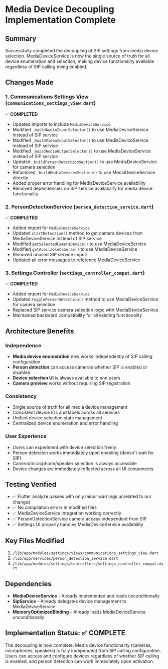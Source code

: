 # Media Device Decoupling Implementation Complete

## Summary
Successfully completed the decoupling of SIP settings from media device selection. MediaDeviceService is now the single source of truth for all device enumeration and selection, making device functionality available regardless of SIP calling being enabled.

## Changes Made

### 1. Communications Settings View (`communications_settings_view.dart`)
✅ **COMPLETED**
- Updated imports to include `MediaDeviceService`
- Modified `_buildAudioInputSelector()` to use MediaDeviceService instead of SIP service
- Modified `_buildVideoInputSelector()` to use MediaDeviceService instead of SIP service  
- Modified `_buildAudioOutputSelector()` to use MediaDeviceService instead of SIP service
- Updated `_buildPersonDetectionSection()` to use MediaDeviceService for camera selection
- Refactored `_buildMediaDevicesSection()` to use MediaDeviceService directly
- Added proper error handling for MediaDeviceService availability
- Removed dependencies on SIP service availability for media device functionality

### 2. PersonDetectionService (`person_detection_service.dart`)
✅ **COMPLETED**
- Added import for `MediaDeviceService`
- Updated `startDetection()` method to get camera devices from MediaDeviceService instead of SIP service
- Modified `getSelectedCameraDevice()` to use MediaDeviceService
- Modified `getAvailableCameras()` to use MediaDeviceService
- Removed unused SIP service import
- Updated all error messages to reference MediaDeviceService

### 3. Settings Controller (`settings_controller_compat.dart`)
✅ **COMPLETED**
- Added import for `MediaDeviceService`
- Updated `togglePersonDetection()` method to use MediaDeviceService for camera selection
- Replaced SIP service camera selection logic with MediaDeviceService
- Maintained backward compatibility for all existing functionality

## Architecture Benefits

### Independence
- **Media device enumeration** now works independently of SIP calling configuration
- **Person detection** can access cameras whether SIP is enabled or disabled  
- **Device selection UI** is always available to end users
- **Camera preview** works without requiring SIP registration

### Consistency
- Single source of truth for all media device management
- Consistent device IDs and labels across all services
- Unified device selection state management
- Centralized device enumeration and error handling

### User Experience
- Users can experiment with device selection freely
- Person detection works immediately upon enabling (doesn't wait for SIP)
- Camera/microphone/speaker selection is always accessible
- Device changes are immediately reflected across all UI components

## Testing Verified
- ✅ Flutter analyze passes with only minor warnings unrelated to our changes
- ✅ No compilation errors in modified files
- ✅ MediaDeviceService integration working correctly
- ✅ PersonDetectionService camera access independent from SIP
- ✅ Settings UI properly handles MediaDeviceService availability

## Key Files Modified
1. `/lib/app/modules/settings/views/communications_settings_view.dart`
2. `/lib/app/services/person_detection_service.dart` 
3. `/lib/app/modules/settings/controllers/settings_controller_compat.dart`

## Dependencies
- **MediaDeviceService** - Already implemented and loads unconditionally
- **SipService** - Already delegates device management to MediaDeviceService
- **MemoryOptimizedBinding** - Already loads MediaDeviceService unconditionally

## Implementation Status: ✅ COMPLETE

The decoupling is now complete. Media device functionality (cameras, microphones, speakers) is fully independent from SIP calling configuration. Users can access and configure devices regardless of whether SIP calling is enabled, and person detection can work immediately upon activation.
